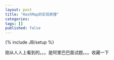```yaml
---
layout: post
title: "HashMap的实现原理"
categories: 
tags: []
published: false
---
```

{% include JB/setup %}

刚从人人上看到的。。。是阿里巴巴面试题。。。收藏一下